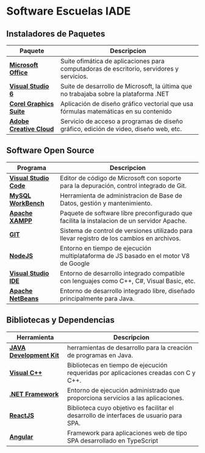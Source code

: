 # Software Escuelas IADE

## Instaladores de Paquetes

| Paquete | Descripcion |
|--|--|
| __[Microsoft Office](./microsoft_office_2016/)__ | Suite ofimática de aplicaciones para computadoras de escritorio, servidores y servicios. |
| __[Visual Studio 6](./visual_studio_6/)__ | Suite de desarrollo de Microsoft, la última que no trabajaba sobre la plataforma .NET |
| __[Corel Graphics Suite](./corel_graphics_suite_2022/)__ | Aplicación de diseño gráfico vectorial que usa fórmulas matemáticas en su contenido |
| __[Adobe Creative Cloud](./adobe_cc_2021/)__ | Servicio de acceso a programas de diseño gráfico, edición de video, diseño web, etc. |

## Software Open Source

| Programa| Descripcion |
|--|--|
| __[Visual Studio Code](https://code.visualstudio.com)__ | Editor de código de Microsoft con soporte para la depuración, control integrado de Git. |
| __[MySQL WorkBench](https://dev.mysql.com/downloads/workbench/)__ | Herramienta de administracion de Base de Datos, gestión y mantenimiento. |
| __[Apache XAMPP](https://www.apachefriends.org/download.html)__ | Paquete de software libre preconfigurado que facilita la instalacion de un servidor Apache. |
| __[GIT](https://www.git-scm.com/)__ | Sistema de control de versiones utilizado para llevar registro de los cambios en archivos. |
| __[NodeJS](https://node.org/es)__ | Entorno en tiempo de ejecución multiplataforma de JS basado en el motor V8 de Google |
| __[Visual Studio IDE](https://visualstudio.microsoft.com/es/)__ | Entorno de desarrollo integrado compatible con lenguajes como C++, C#, Visual Basic, etc. |
| __[Apache NetBeans](https://netbeans.apache.org/)__ | Entorno de desarrollo integrado libre, diseñado principalmente para Java. |



## Bibliotecas y Dependencias

| Herramienta | Descripcion |
|--|--|
| __[JAVA Development Kit](https://www.oracle.com/ar/java/technologies/downloads/)__ | herramientas de desarrollo para la creación de programas en Java. |
| __[Visual C++](https://learn.microsoft.com/es-es/cpp/windows/latest-supported-vc-redist?view=msvc-170)__ | Bibliotecas en tiempo de ejecución  requeridas por aplicaciones creadas con C y C++. |
| __[.NET Framework](https://www.microsoft.com/es-ar/download/details.aspx?id=30653)__ | Entorno de ejecución administrado que proporciona servicios a las aplicaciones. |
| __[ReactJS](https//react.dev)__ | Biblioteca cuyo objetivo es facilitar el desarrollo de interfaces de usuario para SPA. |
| __[Angular](https://angular.io)__ | Framework para aplicaciones web de tipo SPA desarrollado en TypeScript |